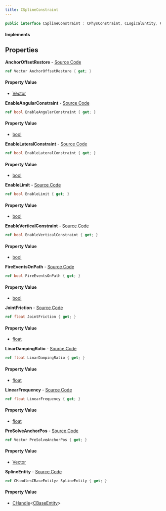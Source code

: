 ```yaml
---
title: CSplineConstraint
---
```


```csharp
public interface CSplineConstraint : CPhysConstraint, CLogicalEntity, CServerOnlyEntity, CBaseEntity, CEntityInstance, ISchemaClass<CEntityInstance>, ISchemaClass<CBaseEntity>, ISchemaClass<CServerOnlyEntity>, ISchemaClass<CLogicalEntity>, ISchemaClass<CPhysConstraint>, ISchemaClass<CSplineConstraint>, ISchemaField, ISchemaClass, INativeHandle
```

#### Implements

## Properties

**AnchorOffsetRestore** - [Source Code](https://github.com/swiftly-solution/swiftlys2/blob/main/managed/src/SwiftlyS2.Generated/Schemas/Interfaces/CSplineConstraint.cs#L16)

```csharp
ref Vector AnchorOffsetRestore { get; }
```

#### Property Value

- [Vector](/docs/api/shared/natives/vector)

**EnableAngularConstraint** - [Source Code](https://github.com/swiftly-solution/swiftlys2/blob/main/managed/src/SwiftlyS2.Generated/Schemas/Interfaces/CSplineConstraint.cs#L24)

```csharp
ref bool EnableAngularConstraint { get; }
```

#### Property Value

- [bool](https://learn.microsoft.com/dotnet/api/system.boolean)

**EnableLateralConstraint** - [Source Code](https://github.com/swiftly-solution/swiftlys2/blob/main/managed/src/SwiftlyS2.Generated/Schemas/Interfaces/CSplineConstraint.cs#L20)

```csharp
ref bool EnableLateralConstraint { get; }
```

#### Property Value

- [bool](https://learn.microsoft.com/dotnet/api/system.boolean)

**EnableLimit** - [Source Code](https://github.com/swiftly-solution/swiftlys2/blob/main/managed/src/SwiftlyS2.Generated/Schemas/Interfaces/CSplineConstraint.cs#L26)

```csharp
ref bool EnableLimit { get; }
```

#### Property Value

- [bool](https://learn.microsoft.com/dotnet/api/system.boolean)

**EnableVerticalConstraint** - [Source Code](https://github.com/swiftly-solution/swiftlys2/blob/main/managed/src/SwiftlyS2.Generated/Schemas/Interfaces/CSplineConstraint.cs#L22)

```csharp
ref bool EnableVerticalConstraint { get; }
```

#### Property Value

- [bool](https://learn.microsoft.com/dotnet/api/system.boolean)

**FireEventsOnPath** - [Source Code](https://github.com/swiftly-solution/swiftlys2/blob/main/managed/src/SwiftlyS2.Generated/Schemas/Interfaces/CSplineConstraint.cs#L28)

```csharp
ref bool FireEventsOnPath { get; }
```

#### Property Value

- [bool](https://learn.microsoft.com/dotnet/api/system.boolean)

**JointFriction** - [Source Code](https://github.com/swiftly-solution/swiftlys2/blob/main/managed/src/SwiftlyS2.Generated/Schemas/Interfaces/CSplineConstraint.cs#L34)

```csharp
ref float JointFriction { get; }
```

#### Property Value

- [float](https://learn.microsoft.com/dotnet/api/system.single)

**LinarDampingRatio** - [Source Code](https://github.com/swiftly-solution/swiftlys2/blob/main/managed/src/SwiftlyS2.Generated/Schemas/Interfaces/CSplineConstraint.cs#L32)

```csharp
ref float LinarDampingRatio { get; }
```

#### Property Value

- [float](https://learn.microsoft.com/dotnet/api/system.single)

**LinearFrequency** - [Source Code](https://github.com/swiftly-solution/swiftlys2/blob/main/managed/src/SwiftlyS2.Generated/Schemas/Interfaces/CSplineConstraint.cs#L30)

```csharp
ref float LinearFrequency { get; }
```

#### Property Value

- [float](https://learn.microsoft.com/dotnet/api/system.single)

**PreSolveAnchorPos** - [Source Code](https://github.com/swiftly-solution/swiftlys2/blob/main/managed/src/SwiftlyS2.Generated/Schemas/Interfaces/CSplineConstraint.cs#L36)

```csharp
ref Vector PreSolveAnchorPos { get; }
```

#### Property Value

- [Vector](/docs/api/shared/natives/vector)

**SplineEntity** - [Source Code](https://github.com/swiftly-solution/swiftlys2/blob/main/managed/src/SwiftlyS2.Generated/Schemas/Interfaces/CSplineConstraint.cs#L18)

```csharp
ref CHandle<CBaseEntity> SplineEntity { get; }
```

#### Property Value

- [CHandle](/docs/api/shared/natives/chandle-1)<[CBaseEntity](/docs/api/shared/schemadefinitions/cbaseentity)>


